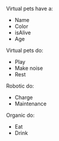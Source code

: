 

Virtual pets have a:

- Name
- Color 
- isAlive
- Age


Virtual pets do:

- Play
- Make noise
- Rest

Robotic do:

- Charge
- Maintenance

Organic do:

- Eat
- Drink